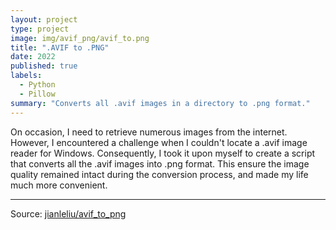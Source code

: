 ```yaml
---
layout: project
type: project
image: img/avif_png/avif_to.png
title: ".AVIF to .PNG"
date: 2022
published: true
labels:
  - Python
  - Pillow
summary: "Converts all .avif images in a directory to .png format."
---
```


On occasion, I need to retrieve numerous images from the internet. However, I encountered a challenge when I couldn't locate a .avif image reader for Windows. Consequently, I took it upon myself to create a script that converts all the .avif images into .png format. This ensure the image quality remained intact during the conversion process, and made my life much more convenient.

<hr>

Source: <a href="https://github.com/jianleliu/avif_to_png/tree/main"><i class="large github icon "></i>jianleliu/avif_to_png</a>
